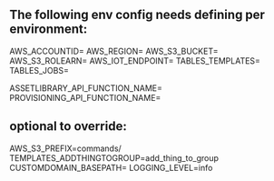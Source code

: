 ## The following env config needs defining per environment:

AWS_ACCOUNTID=
AWS_REGION=
AWS_S3_BUCKET=
AWS_S3_ROLEARN=
AWS_IOT_ENDPOINT=
TABLES_TEMPLATES=
TABLES_JOBS=

ASSETLIBRARY_API_FUNCTION_NAME=
PROVISIONING_API_FUNCTION_NAME=


## optional to override:
AWS_S3_PREFIX=commands/
TEMPLATES_ADDTHINGTOGROUP=add_thing_to_group
CUSTOMDOMAIN_BASEPATH=
LOGGING_LEVEL=info
